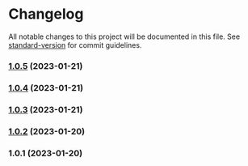 # Changelog

All notable changes to this project will be documented in this file. See [standard-version](https://github.com/conventional-changelog/standard-version) for commit guidelines.

### [1.0.5](https://github.com/moshthepitt/flash-loan-mastery/compare/v1.0.4...v1.0.5) (2023-01-21)

### [1.0.4](https://github.com/moshthepitt/flash-loan-mastery/compare/v1.0.3...v1.0.4) (2023-01-21)

### [1.0.3](https://github.com/moshthepitt/flash-loan-mastery/compare/v1.0.2...v1.0.3) (2023-01-21)

### [1.0.2](https://github.com/moshthepitt/flash-loan-mastery/compare/v1.0.1...v1.0.2) (2023-01-20)

### 1.0.1 (2023-01-20)
